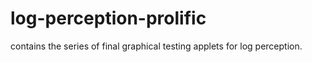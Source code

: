 # log-perception-prolific
contains the series of final graphical testing applets for log perception.
